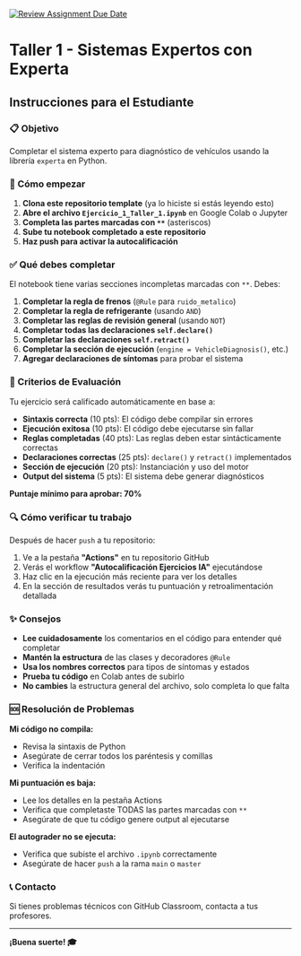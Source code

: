 [![Review Assignment Due Date](https://classroom.github.com/assets/deadline-readme-button-22041afd0340ce965d47ae6ef1cefeee28c7c493a6346c4f15d667ab976d596c.svg)](https://classroom.github.com/a/GMiPfv5D)
# Taller 1 - Sistemas Expertos con Experta

## Instrucciones para el Estudiante

### 📋 Objetivo
Completar el sistema experto para diagnóstico de vehículos usando la librería `experta` en Python.

### 🚀 Cómo empezar

1. **Clona este repositorio template** (ya lo hiciste si estás leyendo esto)
2. **Abre el archivo `Ejercicio_1_Taller_1.ipynb`** en Google Colab o Jupyter
3. **Completa las partes marcadas con `**`** (asteriscos)
4. **Sube tu notebook completado a este repositorio**
5. **Haz push para activar la autocalificación**

### ✅ Qué debes completar

El notebook tiene varias secciones incompletas marcadas con `**`. Debes:

1. **Completar la regla de frenos** (`@Rule` para `ruido_metalico`)
2. **Completar la regla de refrigerante** (usando `AND`)
3. **Completar las reglas de revisión general** (usando `NOT`)
4. **Completar todas las declaraciones `self.declare()`**
5. **Completar las declaraciones `self.retract()`**
6. **Completar la sección de ejecución** (`engine = VehicleDiagnosis()`, etc.)
7. **Agregar declaraciones de síntomas** para probar el sistema

### 🎯 Criterios de Evaluación

Tu ejercicio será calificado automáticamente en base a:

- **Sintaxis correcta** (10 pts): El código debe compilar sin errores
- **Ejecución exitosa** (10 pts): El código debe ejecutarse sin fallar
- **Reglas completadas** (40 pts): Las reglas deben estar sintácticamente correctas
- **Declaraciones correctas** (25 pts): `declare()` y `retract()` implementados
- **Sección de ejecución** (20 pts): Instanciación y uso del motor
- **Output del sistema** (5 pts): El sistema debe generar diagnósticos

**Puntaje mínimo para aprobar: 70%**

### 🔍 Cómo verificar tu trabajo

Después de hacer `push` a tu repositorio:

1. Ve a la pestaña **"Actions"** en tu repositorio GitHub
2. Verás el workflow **"Autocalificación Ejercicios IA"** ejecutándose
3. Haz clic en la ejecución más reciente para ver los detalles
4. En la sección de resultados verás tu puntuación y retroalimentación detallada

### ✨ Consejos

- **Lee cuidadosamente** los comentarios en el código para entender qué completar
- **Mantén la estructura** de las clases y decoradores `@Rule`
- **Usa los nombres correctos** para tipos de síntomas y estados
- **Prueba tu código** en Colab antes de subirlo
- **No cambies** la estructura general del archivo, solo completa lo que falta

### 🆘 Resolución de Problemas

**Mi código no compila:**
- Revisa la sintaxis de Python
- Asegúrate de cerrar todos los paréntesis y comillas
- Verifica la indentación

**Mi puntuación es baja:**
- Lee los detalles en la pestaña Actions
- Verifica que completaste TODAS las partes marcadas con `**`
- Asegúrate de que tu código genere output al ejecutarse

**El autograder no se ejecuta:**
- Verifica que subiste el archivo `.ipynb` correctamente
- Asegúrate de hacer `push` a la rama `main` o `master`

### 📞 Contacto
Si tienes problemas técnicos con GitHub Classroom, contacta a tus profesores.

---
**¡Buena suerte! 🎓**
